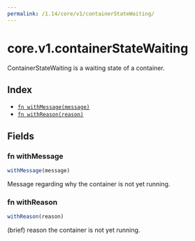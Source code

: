 ```yaml
---
permalink: /1.14/core/v1/containerStateWaiting/
---
```


# core.v1.containerStateWaiting

ContainerStateWaiting is a waiting state of a container.

## Index

* [`fn withMessage(message)`](#fn-withmessage)
* [`fn withReason(reason)`](#fn-withreason)

## Fields

### fn withMessage

```ts
withMessage(message)
```

Message regarding why the container is not yet running.

### fn withReason

```ts
withReason(reason)
```

(brief) reason the container is not yet running.